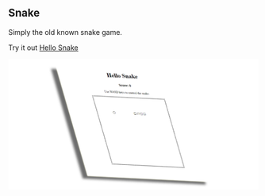 
## Snake

Simply the old known snake game.

Try it out [Hello Snake](https://hello-snake.com)
<br>

<img alt="snake" src="https://raw.githubusercontent.com/erwinkulasic/Snake/main/showcase.png" />
<br>
